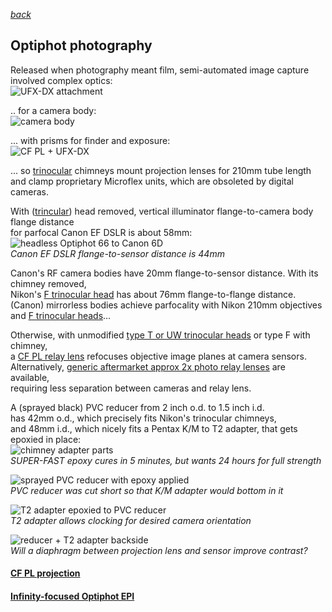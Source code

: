 *[back](./)*
## Optiphot photography  
Released when photography meant film,
semi-automated image capture involved complex optics:  
![UFX-DX attachment](UFX-DX.jpg)  

.. for a camera body:  
![camera body](FX-35DX.jpg)  

... with prisms for finder and exposure:  
![CF PL + UFX-DX](CF-PL.jpg)  

... so [trinocular](Trinoc/) chimneys mount projection lenses for 210mm tube length  
and clamp proprietary Microflex units, which are obsoleted by digital cameras.  

With ([trincular](Trinoc)) head removed, vertical illuminator flange-to-camera body flange distance  
for parfocal Canon EF DSLR is about 58mm:  
![headless Optiphot 66 to Canon 6D](headless58mm.jpg)  
*Canon EF DSLR flange-to-sensor distance is 44mm*  

Canon's RF camera bodies have 20mm flange-to-sensor distance.  With its chimney removed,  
Nikon's [F trinocular head](Trinoc) has about 76mm flange-to-flange distance.  
(Canon) mirrorless bodies achieve parfocality
with Nikon 210mm objectives and [F trinocular heads](Trinoc)...  

Otherwise, with unmodified [type T or UW trinocular heads](Trinoc#nikon-type-t-trinocular-microscope-head)
or type F with chimney,  
a [CF PL relay lens](CFPL2.5X) refocuses objective image planes at camera sensors.  
Alternatively, [generic aftermarket approx 2x photo relay lenses](relay2x) are available,  
requiring less separation between cameras and relay lens.

A (sprayed black) PVC reducer from 2 inch o.d. to 1.5 inch i.d.  
has 42mm o.d., which precisely fits Nikon's trinocular chimneys,  
and 48mm i.d., which nicely fits a Pentax K/M to T2 adapter,
that gets epoxied in place:  
![chimney adapter parts](epoxy.jpg)  
*SUPER-FAST epoxy cures in 5 minutes, but wants 24 hours for full strength*  

![sprayed PVC reducer with epoxy applied](PVC.jpg)  
*PVC reducer was cut short so that K/M adapter would bottom in it*

![T2 adapter epoxied to PVC reducer](pentax.jpg)  
*T2 adapter allows clocking for desired camera orientation*  

![reducer + T2 adapter backside](bottom.jpg)  
*Will a diaphragm between projection lens and sensor improve contrast?*



#### [CF PL projection](CFPL2.5X)
#### [Infinity-focused Optiphot EPI](OptiphotInfinity)

